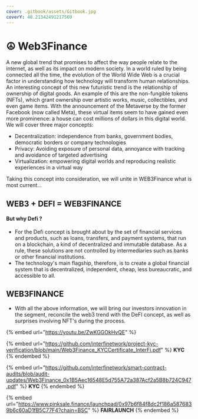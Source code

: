 ```yaml
---
cover: .gitbook/assets/Gitbook.jpg
coverY: 48.21342491217569
---
```


# ☮ Web3Finance

A new global trend that promises to affect the way people relate to the internet, as well as its impact on modern society. In a world ruled by being connected all the time, the evolution of the World Wide Web is a crucial factor in understanding how technology will transform human relationships. An interesting concept of this new futuristic trend is the relationship of ownership of digital goods. An example of this are the non-fungible tokens (NFTs), which grant ownership over artistic works, music, collectibles, and even game items. With the announcement of the Metaverse by the former Facebook (now called Meta), these virtual items seem to have gained even more prominence: a house can cost millions of dollars in this digital world.\
We will cover three major concepts:

* Decentralization: independence from banks, government bodies, democratic borders or company technologies&#x20;
* Privacy: Avoiding exposure of personal data, annoyance with tracking and avoidance of targeted advertising
* Virtualization: empowering digital worlds and reproducing realistic experiences in a virtual way

Taking this concept into consideration, we will unite in WEB3Finance what is most current...

## **WEB3 + DEFI  = WEB3FINANCE**

#### But why Defi ?

* For the Defi concept is brought about by the set of financial services and products, such as loans, transfers, and payment systems, that run on a blockchain, a kind of decentralized and immutable database. As a rule, these solutions are not controlled by intermediaries such as banks or other financial institutions.
* The technology's main flagship, therefore, is to create a global financial system that is decentralized, independent, cheap, less bureaucratic, and accessible to all.



## WEB3FINANCE

* With all the above information, we will bring our investors innovation in the segment, reconcile the web3 trend with the DeFI concept, as well as surprises involving NFT's during the process.

{% embed url="https://youtu.be/ZwKGGOkHvQE" %}

{% embed url="https://github.com/interfinetwork/project-kyc-verification/blob/main/Web3Finance_KYCCertificate_InterFi.pdf" %}
**KYC**
{% endembed %}

{% embed url="https://github.com/interfinetwork/smart-contract-audits/blob/audit-updates/Web3Finance_0x1B5Aec16548E5d755A72a387Acf2a5B8b724C947.pdf" %}
**KYC**
{% endembed %}

{% embed url="https://www.pinksale.finance/launchpad/0x97b6f84f8dc2f186a5876839b6c60aD1fB5C77F4?chain=BSC" %}
**FAIRLAUNCH**
{% endembed %}
